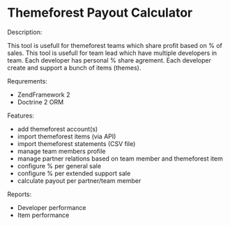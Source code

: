 # Themeforest Payout Calculator

Description:

This tool is usefull for themeforest teams which share profit based on % of sales.
This tool is usefull for team lead which have multiple developers in team. Each developer has personal % share agrement. Each developer create and support a bunch of items (themes).

Requrements:
- ZendFramework 2
- Doctrine 2 ORM 

Features:
- add themeforest account(s)
- import themeforest items (via API)
- import themeforest statements (CSV file)
- manage team members profile
- manage partner relations based on team member and themeforest item
- configure % per general sale
- configure % per extended support sale
- calculate payout per partner/team member

Reports:
- Developer performance
- Item performance

